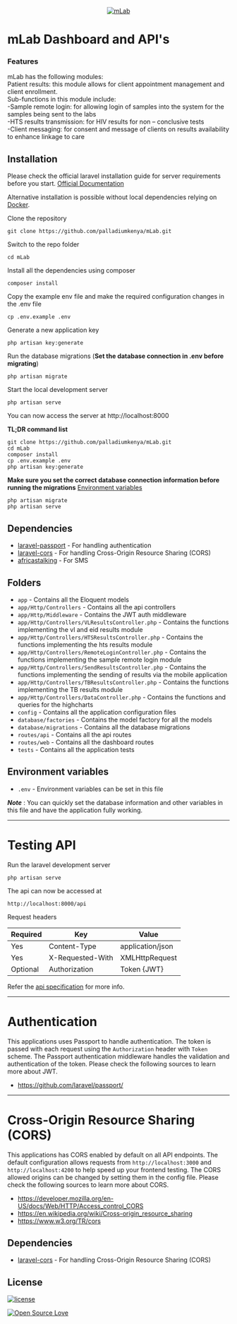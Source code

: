 <p align="center">
  <a href="https://mlab.palladiumkenya.co.ke">
    <img src="https://mlab.mhealthkenya.co.ke/assets/images/logo.png" alt="mLab">
  </a>
  </p>

# mLab Dashboard and API's

### Features

mLab has the following modules: <br>
Patient results: this module allows for client appointment management and client enrollment. <br>
Sub-functions in this module include: <br>
-Sample remote login: for allowing login of samples into the system for the samples being sent to the labs <br>
-HTS results transmission: for HIV results for non – conclusive tests <br>
-Client messaging: for consent and message of clients on results availability to enhance linkage to care <br>

## Installation

Please check the official laravel installation guide for server requirements before you start. [Official Documentation](https://laravel.com/docs/5.8/installation#installation)

Alternative installation is possible without local dependencies relying on [Docker](#docker). 

Clone the repository

    git clone https://github.com/palladiumkenya/mLab.git

Switch to the repo folder

    cd mLab

Install all the dependencies using composer

    composer install

Copy the example env file and make the required configuration changes in the .env file

    cp .env.example .env

Generate a new application key

    php artisan key:generate

Run the database migrations (**Set the database connection in .env before migrating**)

    php artisan migrate

Start the local development server

    php artisan serve

You can now access the server at http://localhost:8000

**TL;DR command list**

    git clone https://github.com/palladiumkenya/mLab.git
    cd mLab
    composer install
    cp .env.example .env
    php artisan key:generate
    
**Make sure you set the correct database connection information before running the migrations** [Environment variables](#environment-variables)

    php artisan migrate
    php artisan serve

## Dependencies

- [laravel-passport](https://github.com/laravel/passport) - For handling authentication
- [laravel-cors](https://github.com/barryvdh/laravel-cors) - For handling Cross-Origin Resource Sharing (CORS)
- [africastalking](https://github.com/AfricasTalkingLtd/africastalking-php) - For SMS

## Folders

- `app` - Contains all the Eloquent models
- `app/Http/Controllers` - Contains all the api controllers
- `app/Http/Middleware` - Contains the JWT auth middleware
- `app/Http/Controllers/VLResultsController.php` - Contains the functions implementing the vl and eid results module
- `app/Http/Controllers/HTSResultsController.php` - Contains the functions implementing the hts results module
- `app/Http/Controllers/RemoteLoginController.php` - Contains the functions implementing the sample remote login module
- `app/Http/Controllers/SendResultsController.php` - Contains the functions implementing the sending of results via the mobile application
- `app/Http/Controllers/TBResultsController.php` - Contains the functions implementing the TB results module
- `app/Http/Controllers/DataController.php` - Contains the functions and queries for the highcharts
- `config` - Contains all the application configuration files
- `database/factories` - Contains the model factory for all the models
- `database/migrations` - Contains all the database migrations
- `routes/api` - Contains all the api routes
- `routes/web` - Contains all the dashboard routes
- `tests` - Contains all the application tests

## Environment variables

- `.env` - Environment variables can be set in this file

***Note*** : You can quickly set the database information and other variables in this file and have the application fully working.

----------

# Testing API

Run the laravel development server

    php artisan serve

The api can now be accessed at

    http://localhost:8000/api

Request headers

| **Required** 	| **Key**              	| **Value**            	|
|----------	|------------------	|------------------	|
| Yes      	| Content-Type     	| application/json 	|
| Yes      	| X-Requested-With 	| XMLHttpRequest   	|
| Optional 	| Authorization    	| Token {JWT}      	|

Refer the [api specification](#api-specification) for more info.

----------
 
# Authentication
 
This applications uses Passport to handle authentication. The token is passed with each request using the `Authorization` header with `Token` scheme. The Passport authentication middleware handles the validation and authentication of the token. Please check the following sources to learn more about JWT.
 
- https://github.com/laravel/passport/

----------

# Cross-Origin Resource Sharing (CORS)
 
This applications has CORS enabled by default on all API endpoints. The default configuration allows requests from `http://localhost:3000` and `http://localhost:4200` to help speed up your frontend testing. The CORS allowed origins can be changed by setting them in the config file. Please check the following sources to learn more about CORS.
 
- https://developer.mozilla.org/en-US/docs/Web/HTTP/Access_control_CORS
- https://en.wikipedia.org/wiki/Cross-origin_resource_sharing
- https://www.w3.org/TR/cors
## Dependencies

- [laravel-cors](https://github.com/barryvdh/laravel-cors) - For handling Cross-Origin Resource Sharing (CORS)

## License

[![license](https://img.shields.io/github/license/mashape/apistatus.svg?style=for-the-badge)](#)

[![Open Source Love](https://badges.frapsoft.com/os/v2/open-source-200x33.png?v=103)](#)
